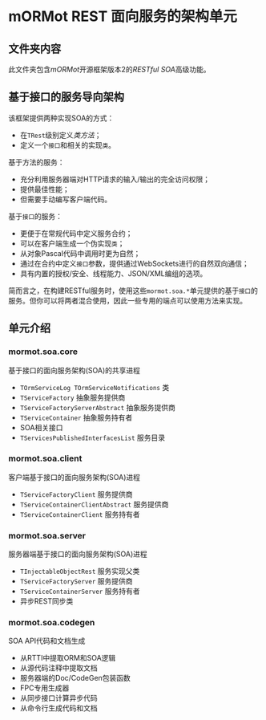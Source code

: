 # mORMot REST 面向服务的架构单元

## 文件夹内容

此文件夹包含*mORMot*开源框架版本2的*RESTful SOA*高级功能。

## 基于接口的服务导向架构

该框架提供两种实现SOA的方式：

- 在`TRest`级别定义*类方法*；
- 定义一个`接口`和相关的实现`类`。

基于方法的服务：

- 充分利用服务器端对HTTP请求的输入/输出的完全访问权限；
- 提供最佳性能；
- 但需要手动编写客户端代码。

基于`接口`的服务：

- 更便于在常规代码中定义服务合约；
- 可以在客户端生成一个伪实现`类`；
- 从对象Pascal代码中调用时更为自然；
- 通过在合约中定义`接口`参数，提供通过WebSockets进行的自然双向通信；
- 具有内置的授权/安全、线程能力、JSON/XML编组的选项。

简而言之，在构建RESTful服务时，使用这些`mormot.soa.*`单元提供的基于`接口`的服务。但你可以将两者混合使用，因此一些专用的端点可以使用方法来实现。

## 单元介绍

### mormot.soa.core

基于接口的面向服务架构(SOA)的共享进程

- `TOrmServiceLog TOrmServiceNotifications` 类
- `TServiceFactory` 抽象服务提供商
- `TServiceFactoryServerAbstract` 抽象服务提供商
- `TServiceContainer` 抽象服务持有者
- SOA相关接口
- `TServicesPublishedInterfacesList` 服务目录

### mormot.soa.client

客户端基于接口的面向服务架构(SOA)进程

- `TServiceFactoryClient` 服务提供商
- `TServiceContainerClientAbstract` 服务提供商
- `TServiceContainerClient` 服务持有者

### mormot.soa.server

服务器端基于接口的面向服务架构(SOA)进程

- `TInjectableObjectRest` 服务实现父类
- `TServiceFactoryServer` 服务提供商
- `TServiceContainerServer` 服务持有者
- 异步REST同步类

### mormot.soa.codegen

SOA API代码和文档生成

- 从RTTI中提取ORM和SOA逻辑
- 从源代码注释中提取文档
- 服务器端的Doc/CodeGen包装函数
- FPC专用生成器
- 从同步接口计算异步代码
- 从命令行生成代码和文档